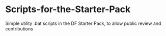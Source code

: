 Scripts-for-the-Starter-Pack
============================

Simple utility .bat scripts in the DF Starter Pack, to allow public review and contributions
